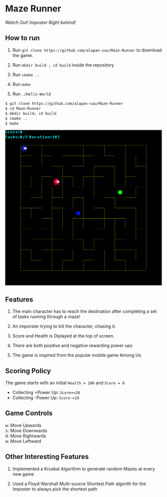 # Maze Runner
<i>Watch Out! Imposter Right behind!</i>

## How to run

1. Run `git clone https://github.com/alapan-sau/Maze-Runner` to download the game.

2. Run `mkdir build ; cd build` inside the repository

3. Run `cmake ..`

4. Run `make`

5. Run `./Hello-World`


```shell
$ git clone https://github.com/alapan-sau/Maze-Runner
$ cd Maze-Runner
$ mkdir build; cd build
$ cmake ..
$ make
```

<img src="game.png">

## Features

1. The main character has to reach the destination after completing a set of tasks running through a maze!

2. An imporster trying to kill the character, chasing it.

3. Score and Health is Diplayed at the top of screen.

4. There are both positive and negative rewarding power ups

5. The game is inspired from the popular mobile game Among Us

## Scoring Policy

The game starts with an initial `Health = 100` and `Score = 0`

- Collecting +Power Up: `Score+=20`
- Collecting -Power Up: `Score-=10`

## Game Controls

 <kbd>w</kbd>: Move Upwards<br>
 <kbd>s</kbd>: Move Downwards <br>
 <kbd>d</kbd>: Move Rightwards <br>
<kbd>a</kbd>: Move Leftward <br>

## Other Interesting Features

1. Implemented a Kruskal Algorithm to generate random Mazes at every new game

2. Used a Floyd Warshall Multi-source Shortest Path algorith for the Imposter to always pick the shortest path
